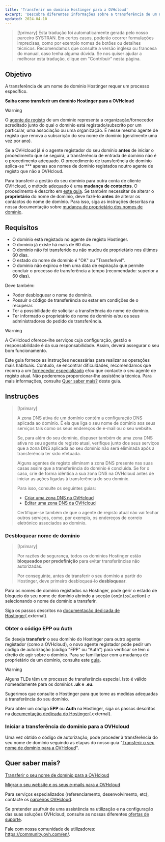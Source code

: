 ```yaml
---
title: 'Transferir um domínio Hostinger para a OVHcloud'
excerpt: 'Descubra diferentes informações sobre a transferência de um nome de domínio Hostinger para a OVHcloud'
updated: 2024-04-10
---
```


> [!primary]
> Esta tradução foi automaticamente gerada pelo nosso parceiro SYSTRAN. Em certos casos, poderão ocorrer formulações imprecisas, como por exemplo nomes de botões ou detalhes técnicos. Recomendamos que consulte a versão inglesa ou francesa do manual, caso tenha alguma dúvida. Se nos quiser ajudar a melhorar esta tradução, clique em "Contribuir" nesta página.
>

## Objetivo

A transferência de um nome de domínio Hostinger requer um processo específico.

**Saiba como transferir um domínio Hostinger para a OVHcloud**

> [!warning]
>
> O [agente de registo](https://www.ovhcloud.com/pt/learn/what-is-domain-name-registar/) de um domínio representa a organização/fornecedor acreditado junto do qual o domínio está registado/subscrito por um particular, uma associação ou uma organização. É nesse mesmo agente de registo que renova a subscrição do seu nome de domínio (geralmente uma vez por ano).
>
> Se a OVHcloud já é o agente registador do seu domínio **antes** de iniciar o procedimento que se seguirá, a transferência de entrada de domínio não é o procedimento adequado. O procedimento de transferência de domínio aplica-se *** apenas aos nomes de domínio registados noutro agente de registo que não a OVHcloud.
>
> Para transferir a gestão do seu domínio para outra conta de cliente OVHcloud, o método adequado é uma **mudança de contactos**. O procedimento é descrito em [este guia](/pages/account_and_service_management/account_information/managing_contacts).
> Se também necessitar de alterar o **proprietário** do nome de domínio, deve fazê-lo **antes** de alterar os contactos do nome de domínio. Para isso, siga as instruções descritas na nossa documentação sobre [mudança de proprietário dos nomes de domínio](/pages/web_cloud/domains/trade_domain).
>

## Requisitos

- O domínio está registado no agente de registo Hostinger.
- O domínio já existe há mais de 60 dias.
- O domínio não foi transferido ou não mudou de proprietário nos últimos 60 dias.
- O estado do nome de domínio é "OK" ou "Transferível".
- O domínio não expirou e tem uma data de expiração que permite concluir o processo de transferência a tempo (recomendado: superior a 60 dias).

Deve também:

- Poder desbloquear o nome de domínio.
- Possuir o código de transferência ou estar em condições de o recuperar.
- Ter a possibilidade de solicitar a transferência do nome de domínio.
- Ter informado o proprietário do nome de domínio e/ou os seus administradores do pedido de transferência.

> [!warning]
>
> A OVHcloud oferece-lhe serviços cuja configuração, gestão e responsabilidade é da sua responsabilidade. Assim, deverá assegurar o seu bom funcionamento.
>
> Este guia fornece as instruções necessárias para realizar as operações mais habituais. Contudo, se encontrar dificuldades, recomendamos que recorra a um [fornecedor especializado](https://partner.ovhcloud.com/pt/directory/) e/ou que contacte o seu agente de registo atual. Não poderemos proporcionar-lhe assistência técnica. Para mais informações, consulte [Quer saber mais?](#go-further) deste guia.
>

## Instruções

> [!primary]
>
> A zona DNS ativa de um domínio contém a configuração DNS aplicada ao domínio. É ela que liga o seu nome de domínio aos seus serviços tais como os seus endereços de e-mail ou o seu website.
>
> Se, para além do seu domínio, dispuser também de uma zona DNS ativa no seu agente de registo atual, verifique junto dos seus serviços que a zona DNS aplicada ao seu domínio não será eliminada após a transferência ter sido efetuada.
>
> Alguns agentes de registo eliminam a zona DNS presente nas suas casas assim que a transferência do domínio é concluída. Se for o caso, crie de forma idêntica a sua zona DNS na OVHcloud antes de iniciar as ações ligadas à transferência do seu domínio.
>
> Para isso, consulte os seguintes guias:
>
> - [Criar uma zona DNS na OVHcloud](pages/web_cloud/domains/dns_zone_create)
> - [Editar uma zona DNS da OVHcloud](/pages/web_cloud/domains/dns_zone_edit)
>
> Certifique-se também de que o agente de registo atual não vai fechar outros serviços, como, por exemplo, os endereços de correio eletrónico associados ao domínio.
>

### Desbloquear nome de domínio

> [!primary]
>
> Por razões de segurança, todos os domínios Hostinger estão **bloqueados por predefinição** para evitar transferências não autorizadas.
>
> Por conseguinte, antes de transferir o seu domínio a partir do Hostinger, deve primeiro desbloqueá-lo **desbloquear**.
> 

Para os nomes de domínio registados na Hostinger, pode gerir o estado de bloqueio do seu nome de domínio abrindo a secção `Domínios`{.action} e selecionando o nome de domínio a transferir.

Siga os passos descritos na [documentação dedicada de Hostinger](https://support.hostinger.com/pt/articles/4791444-como-bloquear-ou-desbloquear-a-transferencia-de-um-dominio){.external}.

### Obter o código EPP ou Auth

Se deseja **transferir** o seu domínio do Hostinger para outro agente registador (como a OVHcloud), o novo agente registador pode pedir um código de autorização (código "EPP" ou "Auth") para verificar se tem o direito de agir sobre o domínio.
Para se familiarizar com a mudança de proprietário de um domínio, consulte este [guia](pages/web_cloud/domains/trade_domain).

> [!warning]
>
> Alguns TLDs têm um processo de transferência especial. Isto é válido nomeadamente para os domínios **.uk** e **.eu**.
>
> Sugerimos que consulte o Hostinger para que tome as medidas adequadas à transferência do seu domínio.
> 

Para obter um código **EPP** ou **Auth** na Hostinger, siga os passos descritos na [documentação dedicada do Hostinger](https://support.hostinger.com/pt/articles/1583203-como-obter-o-codigo-epp-ou-de-autenticacao-para-transferencia-de-dominio-na-hostinger){.external}.

### Iniciar a transferência do domínio para a OVHcloud

Uma vez obtido o código de autorização, pode proceder à transferência do seu nome de domínio seguindo as etapas do nosso guia "[Transferir o seu nome de domínio para a OVHcloud](/pages/web_cloud/domains/transfer_incoming_generic_domain)".

## Quer saber mais? <a name="go-further"></a>

[Transferir o seu nome de domínio para a OVHcloud](/pages/web_cloud/domains/transfer_incoming_generic_domain)

[Migrar o seu website e os seus e-mails para a OVHcloud](/pages/web_cloud/web_hosting/hosting_migrating_to_ovh)

Para serviços especializados (referenciamento, desenvolvimento, etc), contacte os [parceiros OVHcloud](https://partner.ovhcloud.com/pt/directory/).

Se pretender usufruir de uma assistência na utilização e na configuração das suas soluções OVHcloud, consulte as nossas diferentes [ofertas de suporte](https://www.ovhcloud.com/pt/support-levels/).

Fale com nossa comunidade de utilizadores: <https://community.ovh.com/en/>.